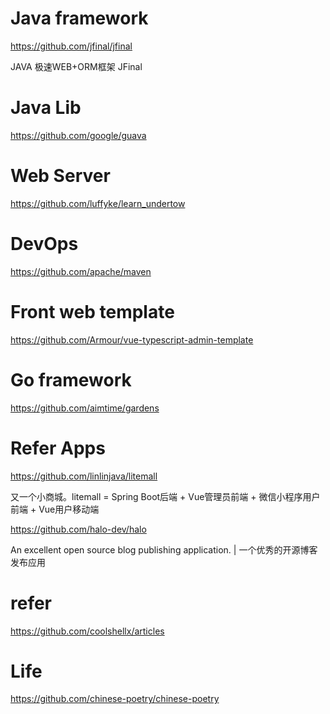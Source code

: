 # Java framework
https://github.com/jfinal/jfinal

JAVA 极速WEB+ORM框架 JFinal

# Java Lib
https://github.com/google/guava

# Web Server
https://github.com/luffyke/learn_undertow


# DevOps
https://github.com/apache/maven

# Front web template
https://github.com/Armour/vue-typescript-admin-template

# Go framework
https://github.com/aimtime/gardens

# Refer Apps

https://github.com/linlinjava/litemall

又一个小商城。litemall = Spring Boot后端 + Vue管理员前端 + 微信小程序用户前端 + Vue用户移动端

https://github.com/halo-dev/halo

An excellent open source blog publishing application. | 一个优秀的开源博客发布应用

# refer
https://github.com/coolshellx/articles

# Life
https://github.com/chinese-poetry/chinese-poetry
